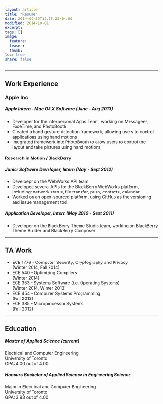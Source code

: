 ```yaml
---
layout: article
title: "Resume"
date: 2014-06-25T13:57:25-04:00
modified: 2014-10-01
excerpt:
tags: []
image:
  feature:
  teaser:
  thumb:
toc: true
share: false
---
```


---

## Work Experience

### Apple Inc  

##### Apple Intern - Mac OS X Software (June - Aug 2013)

*   Developer for the Interpersonal Apps Team, working on Messagees, FaceTime, and PhotoBooth  
*   Created a hand gesture detection framework, allowing users to control applications using hand motions  
*   Integrated framework into PhotoBooth to allow users to control the layout and take pictures using hand motions

#### Research in Motion / BlackBerry

##### Junior Software Developer, Intern (May - Sept 2012) 

*   Develoepr on the WebWorks API team
*   Developed several APIs for the BlackBerry WebWorks platform, including:  network status, file transfer, push, contacts, calendar.
*   Worked on an open-sourced platform, using GitHub as the versioning and issue management tool.

##### Application Developer, Intern (May 2010 - Sept 2011) 

*   Developer on the BlackBerry Theme Studio team, working on BlackBerry Theme Builder and BlackBerry Composer

---

## TA Work

*   ECE 1776 - Computer Security, Cryptography and Privacy  
    (Winter 2014, Fall 2014)  
*   ECE 540 - Optimizing Compilers  
    (Winter 2014)  
*   ECE 353 - Systems Software (i.e. Operating Systems)  
    (Winter 2014, Winter 2013)  
*   ECE 454 - Computer Systems Programming  
    (Fall 2013)  
*   ECE 385 - Microprocessor Systems  
    (Fall 2012)  

---

## Education

##### Master of Applied Science (current)  
Electrical and Computer Engineering  
University of Toronto  
GPA: 4.00 out of 4.00

##### Honours Bachelor of Applied Science in Engineering Science  
Major in Electrical and Computer Engineering  
University of Toronto  
GPA: 3.93 out of 4.00
  

